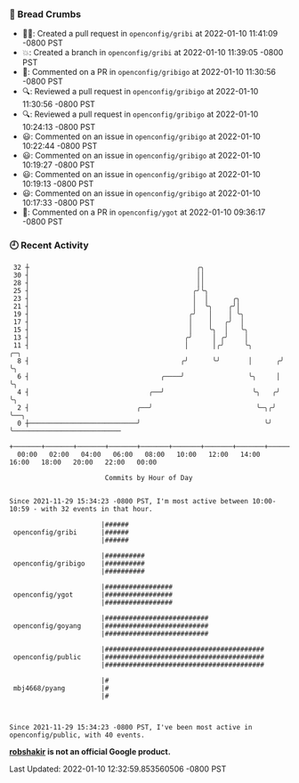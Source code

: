 ### 🍞 Bread Crumbs

 * ✍🏼: Created a pull request in `openconfig/gribi` at 2022-01-10 11:41:09 -0800 PST
 * 💥: Created a branch in `openconfig/gribi` at 2022-01-10 11:39:05 -0800 PST
 * 💬: Commented on a PR in  `openconfig/gribigo` at 2022-01-10 11:30:56 -0800 PST
 * 🔍: Reviewed a pull request in  `openconfig/gribigo` at 2022-01-10 11:30:56 -0800 PST
 * 🔍: Reviewed a pull request in  `openconfig/gribigo` at 2022-01-10 10:24:13 -0800 PST
 * 😃: Commented on an issue in `openconfig/gribigo` at 2022-01-10 10:22:44 -0800 PST
 * 😃: Commented on an issue in `openconfig/gribigo` at 2022-01-10 10:19:27 -0800 PST
 * 😃: Commented on an issue in `openconfig/gribigo` at 2022-01-10 10:19:13 -0800 PST
 * 😃: Commented on an issue in `openconfig/gribigo` at 2022-01-10 10:17:33 -0800 PST
 * 💬: Commented on a PR in  `openconfig/ygot` at 2022-01-10 09:36:17 -0800 PST

### 🕘 Recent Activity
```
 32 ┼                                          ╭╮
 30 ┤                                          ││
 28 ┤                                          ││
 25 ┤                                         ╭╯╰╮
 23 ┤                                         │  │      ╭╮
 21 ┤                                         │  ╰╮    ╭╯│
 19 ┤                                        ╭╯   │    │ ╰╮
 17 ┤                                        │    │   ╭╯  │
 15 ┤                                        │    ╰╮  │   ╰╮
 13 ┤                                       ╭╯     │ ╭╯    │
 11 ┤                                       │      │╭╯     ╰╮       ╭─╮
  8 ┤                                      ╭╯      ╰╯       │      ╭╯ ╰╮
  6 ┤                                 ╭────╯                ╰╮     │   ╰╮
  4 ┤                              ╭──╯                      ╰╮   ╭╯    ╰╮
  2 ┤                           ╭──╯                          ╰─╮╭╯      ╰──╮
  0 ┼───────────────────────────╯                               ╰╯          ╰───────────────────────────
    +───────+───────+───────+───────+───────+───────+───────+───────+───────+───────+───────+───────+────
  00:00   02:00   04:00   06:00   08:00   10:00   12:00   14:00   16:00   18:00   20:00   22:00   00:00   

						Commits by Hour of Day


Since 2021-11-29 15:34:23 -0800 PST, I'm most active between 10:00-10:59 - with 32 events in that hour.

```



```
                       |######
 openconfig/gribi      |######
                       |######

                       |##########
 openconfig/gribigo    |##########
                       |##########

                       |#################
 openconfig/ygot       |#################
                       |#################

                       |##########################
 openconfig/goyang     |##########################
                       |##########################

                       |########################################
 openconfig/public     |########################################
                       |########################################

                       |#
 mbj4668/pyang         |#
                       |#



Since 2021-11-29 15:34:23 -0800 PST, I've been most active in openconfig/public, with 40 events.

```
**[robshakir](mailto:robjs@google.com) is not an official Google product.**  


Last Updated: 2022-01-10 12:32:59.853560506 -0800 PST
